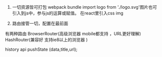 1. 一切资源皆可打包 webpack bundle
import logo from './logo.svg'图片也可引入到js中，参与js的运算或赋值。
在react里引入css img

2. 路由接管一切，配置在最前面
<Router>
    <Route path="" component=""/>
</Router>
有两种路由 BrowserRouter(高级浏览器 mobile都支持 ，URL更好理解)
  HashRouter(兼容好 支持ie8以上的浏览器 )

   history api pushState (data,title,url);
